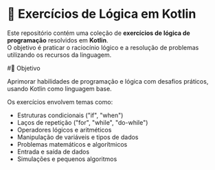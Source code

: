 # 🧠 Exercícios de Lógica em Kotlin

Este repositório contém uma coleção de **exercícios de lógica de programação** resolvidos em **Kotlin**.  
O objetivo é praticar o raciocínio lógico e a resolução de problemas utilizando os recursos da linguagem.

#🎯 Objetivo

Aprimorar habilidades de programação e lógica com desafios práticos, usando Kotlin como linguagem base.

Os exercícios envolvem temas como:

- Estruturas condicionais ("if", "when")
- Laços de repetição ("for", "while", "do-while")
- Operadores lógicos e aritméticos
- Manipulação de variáveis e tipos de dados
- Problemas matemáticos e algorítmicos
- Entrada e saída de dados
- Simulações e pequenos algoritmos
